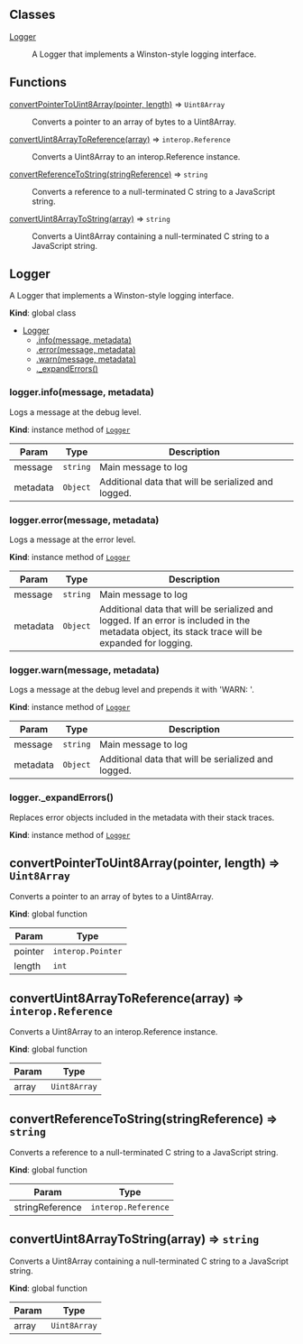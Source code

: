 ## Classes

<dl>
<dt><a href="#Logger">Logger</a></dt>
<dd><p>A Logger that implements a Winston-style logging interface.</p>
</dd>
</dl>

## Functions

<dl>
<dt><a href="#convertPointerToUint8Array">convertPointerToUint8Array(pointer, length)</a> ⇒ <code>Uint8Array</code></dt>
<dd><p>Converts a pointer to an array of bytes to a Uint8Array.</p>
</dd>
<dt><a href="#convertUint8ArrayToReference">convertUint8ArrayToReference(array)</a> ⇒ <code>interop.Reference</code></dt>
<dd><p>Converts a Uint8Array to an interop.Reference instance.</p>
</dd>
<dt><a href="#convertReferenceToString">convertReferenceToString(stringReference)</a> ⇒ <code>string</code></dt>
<dd><p>Converts a reference to a null-terminated C string to a JavaScript string.</p>
</dd>
<dt><a href="#convertUint8ArrayToString">convertUint8ArrayToString(array)</a> ⇒ <code>string</code></dt>
<dd><p>Converts a Uint8Array containing a null-terminated C string to a JavaScript string.</p>
</dd>
</dl>

<a name="Logger"></a>

## Logger
A Logger that implements a Winston-style logging interface.

**Kind**: global class  

* [Logger](#Logger)
    * [.info(message, metadata)](#Logger+info)
    * [.error(message, metadata)](#Logger+error)
    * [.warn(message, metadata)](#Logger+warn)
    * [._expandErrors()](#Logger+_expandErrors)

<a name="Logger+info"></a>

### logger.info(message, metadata)
Logs a message at the debug level.

**Kind**: instance method of <code>[Logger](#Logger)</code>  

| Param | Type | Description |
| --- | --- | --- |
| message | <code>string</code> | Main message to log |
| metadata | <code>Object</code> | Additional data that will be serialized and logged. |

<a name="Logger+error"></a>

### logger.error(message, metadata)
Logs a message at the error level.

**Kind**: instance method of <code>[Logger](#Logger)</code>  

| Param | Type | Description |
| --- | --- | --- |
| message | <code>string</code> | Main message to log |
| metadata | <code>Object</code> | Additional data that will be serialized and logged.                            If an error is included in the metadata object, its stack trace will be                            expanded for logging. |

<a name="Logger+warn"></a>

### logger.warn(message, metadata)
Logs a message at the debug level and prepends it with 'WARN: '.

**Kind**: instance method of <code>[Logger](#Logger)</code>  

| Param | Type | Description |
| --- | --- | --- |
| message | <code>string</code> | Main message to log |
| metadata | <code>Object</code> | Additional data that will be serialized and logged. |

<a name="Logger+_expandErrors"></a>

### logger._expandErrors()
Replaces error objects included in the metadata with their stack traces.

**Kind**: instance method of <code>[Logger](#Logger)</code>  
<a name="convertPointerToUint8Array"></a>

## convertPointerToUint8Array(pointer, length) ⇒ <code>Uint8Array</code>
Converts a pointer to an array of bytes to a Uint8Array.

**Kind**: global function  

| Param | Type |
| --- | --- |
| pointer | <code>interop.Pointer</code> | 
| length | <code>int</code> | 

<a name="convertUint8ArrayToReference"></a>

## convertUint8ArrayToReference(array) ⇒ <code>interop.Reference</code>
Converts a Uint8Array to an interop.Reference instance.

**Kind**: global function  

| Param | Type |
| --- | --- |
| array | <code>Uint8Array</code> | 

<a name="convertReferenceToString"></a>

## convertReferenceToString(stringReference) ⇒ <code>string</code>
Converts a reference to a null-terminated C string to a JavaScript string.

**Kind**: global function  

| Param | Type |
| --- | --- |
| stringReference | <code>interop.Reference</code> | 

<a name="convertUint8ArrayToString"></a>

## convertUint8ArrayToString(array) ⇒ <code>string</code>
Converts a Uint8Array containing a null-terminated C string to a JavaScript string.

**Kind**: global function  

| Param | Type |
| --- | --- |
| array | <code>Uint8Array</code> | 

